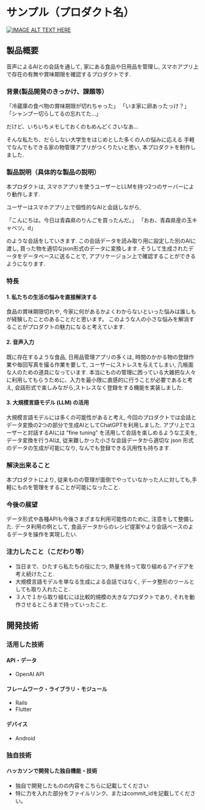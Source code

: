 # サンプル（プロダクト名）

[![IMAGE ALT TEXT HERE](https://jphacks.com/wp-content/uploads/2024/07/JPHACKS2024_ogp.jpg)](https://www.youtube.com/watch?v=DZXUkEj-CSI)

## 製品概要
音声によるAIとの会話を通して, 家にある食品や日用品を管理し, スマホアプリ上で存在の有無や賞味期限を確認するプロダクトです.

### 背景(製品開発のきっかけ、課題等）
「冷蔵庫の食べ物の賞味期限が切れちゃった」
「いま家に卵あったっけ？」
「シャンプー切らしてるの忘れてた…」

だけど、いちいちメモしておくのもめんどくさいなあ…

そんな私たち、だらしない大学生をはじめとした多くの人の悩みに応える
手軽でなんでもできる家の物管理アプリがつくりたいと思い, 本プロダクトを制作しました.

### 製品説明（具体的な製品の説明）
本プロダクトは, スマホアプリを使うユーザーとLLMを持つ2つのサーバーにより動作します.

ユーザーはスマホアプリ上で個性的なAIと会話しながら,

「こんにちは。今日は青森県のりんごを買ったんだ。」
「おお、青森県産の玉キャベツ。d」

のような会話をしていきます.
この会話データを読み取り用に設定した別のAIに渡し, 買った物を適切なjson形式のデータに変換します.
そうして生成されたデータをデータベースに送ることで, アプリケージョン上で確認することができるようになります.

### 特長
#### 1. 私たちの生活の悩みを直接解決する
食品の賞味期限切れや, 今家に何があるかよくわからないといった悩みは誰しもが経験したことのあることだと思います。
このような人の小さな悩みを解消することがプロダクトの魅力になると考えています.

#### 2. 音声入力
既に存在するような食品, 日用品管理アプリの多くは, 時間のかかる物の登録作業や毎回写真を撮る作業を要して, 
ユーザーにストレスを与えてしまい, 几帳面な人のための道具になっています.
本当にものの管理に困っている大雑把な人々に利用してもらうために、入力を最小限に直感的に行うことが必要であると考え, 
会話形式で楽しみながら,ストレスなく登録をする機能を実装しました.

#### 3. 大規模言語モデル (LLM) の活用
大規模言語モデルには多くの可能性があると考え, 今回のプロダクトでは会話とデータ変換の2つの部分で生成AIとしてChatGPTを利用しました.
アプリ上でユーザーと対話するAIには ”fine tuning” を活用して会話を楽しめるような工夫を,
データ変換を行うAIは, 従来難しかった小さな会話データから適切な json 形式のデータの生成が可能になり, なんでも登録できる汎用性も持ちます.

### 解決出来ること
本プロダクトにより, 従来ものの管理が面倒でやっていなかった人に対しても,手軽にものを管理をすることが可能になったこと.

### 今後の展望
データ形式や各種APIも今後さまざまな利用可能性のために, 注意をして整備した.
データ利用の例として, 食品データからのレシピ提案やより会話ベースのよるデータを操作を実現したい.

### 注力したこと（こだわり等）
* 当日まで、ひたすら私たちの役にたつ, 熱量を持って取り組めるアイデアを考え続けたこと.
* 大規模言語モデルを単なる生成による会話ではなく, データ整形のツールとしても取り入れたこと.
* ３人で１から取り組むには比較的規模の大きなプロダクトであり, それを動作させるところまで持っていったこと.

## 開発技術
### 活用した技術
#### API・データ
* OpenAI API
  
#### フレームワーク・ライブラリ・モジュール
* Rails
* Flutter
 
#### デバイス
* Android
  
### 独自技術
#### ハッカソンで開発した独自機能・技術
* 独自で開発したものの内容をこちらに記載してください
* 特に力を入れた部分をファイルリンク、またはcommit_idを記載してください。
